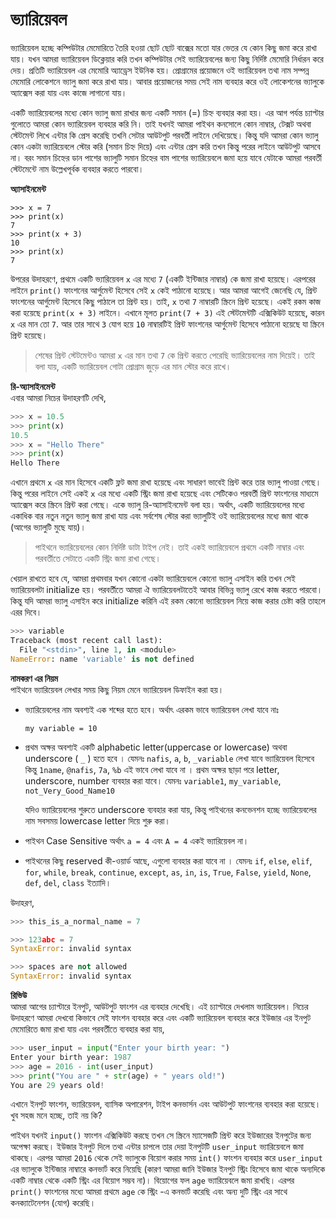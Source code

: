 # ভ্যারিয়েবল

ভ্যারিয়েবল হচ্ছে কম্পিউটার মেমোরিতে তৈরি হওয়া ছোট ছোট বাক্সের মতো যার ভেতর যে কোন কিছু জমা করে রাখা যায়। যখন আমরা ভ্যারিয়েবল ডিক্লেয়ার করি তখন কম্পিউটার সেই ভ্যারিয়েবলের জন্য কিছু নির্দিষ্ট মেমোরি নির্ধারন করে দেয়। প্রতিটি ভ্যারিয়েবল এর মেমোরি অ্যাড্রেস ইউনিক হয়। প্রোগ্রামের প্রয়োজনে ওই ভ্যারিয়েবল তথা নাম সম্পন্ন মেমোরি লোকেশনে ভ্যালু জমা করে রাখা যায়। আবার প্রয়োজনের সময় সেই নাম ব্যবহার করে ওই লোকেশনের ভ্যালুকে অ্যাক্সেস করা যায় এবং কাজে লাগানো যায়।

একটি ভ্যারিয়েবলের মধ্যে কোন ভ্যালু জমা রাখার জন্য একটি সমান \(=\) চিহ্ন ব্যবহার করা হয়। এর আগ পর্যন্ত চ্যাপ্টার গুলোতে আমরা কোন ভ্যারিয়েবল ব্যবহার করি নি। তাই যখনই আমরা পাইথন কনসোলে কোন নাম্বার, টেক্সট অথবা স্টেটমেন্ট লিখে এন্টার কি প্রেস করেছি তখনি সেটার আউটপুট পরবর্তী লাইনে দেখিয়েছে। কিন্তু যদি আমরা কোন ভ্যালু কোন একটা ভ্যারিয়েবলে স্টোর করি \(সমান চিহ্ন দিয়ে\) এবং এন্টার প্রেস করি তখন কিন্তু পরের লাইনে আউটপুট আসবে না। বরং সমান চিহ্নের ডান পাশের ভ্যালুটি সমান চিহ্নের বাম পাশের ভ্যারিয়েবলে জমা হয়ে যাবে যেটাকে আমরা পরবর্তী স্টেটমেন্টে নাম উল্লেখপূর্বক ব্যবহার করতে পারবো।

**অ্যাসাইনমেন্ট**

```text
>>> x = 7
>>> print(x)
7
>>> print(x + 3)
10
>>> print(x)
7
```

উপরের উদাহরণে, প্রথমে একটি ভ্যারিয়েবল `x` এর মধ্যে `7` \(একটি ইন্টিজার নাম্বার\) কে জমা রাখা হয়েছে। এরপরের লাইনে `print()` ফাংশনের আর্গুমেন্ট হিসেবে সেই `x` কেই পাঠানো হয়েছে। আর আমরা আগেই জেনেছি যে, প্রিন্ট ফাংশনের আর্গুমেন্ট হিসেবে কিছু পাঠালে তা প্রিন্ট হয়। তাই, `x` তথা `7` নাম্বারটি স্ক্রিনে প্রিন্ট হয়েছে। একই রকম কাজ করা হয়েছে `print(x + 3)` লাইনে। এখানে মূলত `print(7 + 3)` এই স্টেটমেন্টটি এক্সিকিউট হয়েছে, কারন `x` এর মান তো `7`. আর তার সাথে `3` যোগ হয়ে `10` নাম্বারটিই প্রিন্ট ফাংশনের আর্গুমেন্ট হিসেবে পাঠানো হয়েছে যা স্ক্রিনে প্রিন্ট হয়েছে।

> শেষের প্রিন্ট স্টেটমেন্টও আমরা `x` এর মান তথা `7` কে প্রিন্ট করতে পেরেছি ভ্যারিয়েবলের নাম দিয়েই। তাই বলা যায়, একটি ভ্যারিয়েবল গোটা প্রোগ্রাম জুড়ে এর মান স্টোর করে রাখে।

**রি-অ্যাসাইনমেন্ট**  
এবার আমরা নিচের উদাহরণটি দেখি,

```python
>>> x = 10.5
>>> print(x)
10.5
>>> x = "Hello There"
>>> print(x)
Hello There
```

এখানে প্রথমে `x` এর মান হিসেবে একটি ফ্লট জমা রাখা হয়েছে এবং সাধারণ ভাবেই প্রিন্ট করে তার ভ্যালু পাওয়া গেছে। কিন্তু পরের লাইনে সেই একই `x` এর মধ্যে একটি স্ট্রিং জমা রাখা হয়েছে এবং সেটিকেও পরবর্তী প্রিন্ট ফাংশনের মাধ্যমে অ্যাক্সেস করে স্ক্রিনে প্রিন্ট করা গেছে। একে ভ্যালু রি-অ্যাসাইনমেন্ট বলা হয়। অর্থাৎ, একটি ভ্যারিয়েবলের মধ্যে একাধিক বার নতুন নতুন ভ্যালু জমা রাখা যায় এবং সর্বশেষ স্টোর করা ভ্যালুটিই ওই ভ্যারিয়েবলের মধ্যে জমা থাকে \(আগের ভ্যালুটি মুছে যায়\)।

> পাইথনে ভ্যারিয়েবলের কোন নির্দিষ্ট ডাটা টাইপ নেই। তাই একই ভ্যারিয়েবলে প্রথমে একটি নাম্বার এবং পরবর্তীতে সেটাতে একটি স্ট্রিং জমা রাখা গেছে।

খেয়াল রাখতে হবে যে, আমরা প্রথমবার যখন কোনো একটা ভ্যারিয়েবলে কোনো ভ্যালু এসাইন করি তখন সেই ভ্যারিয়েবলটা initialize হয়। পরবর্তীতে আমরা ঐ ভ্যারিয়েবলটাতেই আবার বিভিন্ন ভ্যালু রেখে কাজ করতে পারবো। কিন্তু যদি আমরা ভ্যালু এসাইন করে initialize করিনি এই রকম কোনো ভ্যারিয়েবল নিয়ে কাজ করার চেষ্টা করি তাহলে এরর দিবে।

```python
>>> variable
Traceback (most recent call last):
  File "<stdin>", line 1, in <module>
NameError: name 'variable' is not defined
```

**নামকরণ এর নিয়ম**  
পাইথনে ভ্যারিয়েবল লেখার সময় কিছু নিয়ম মেনে ভ্যারিয়েবল ডিফাইন করা হয়।

* ভ্যারিয়েবলের নাম অবশ্যই এক শব্দের হতে হবে। অর্থাৎ এরকম ভাবে ভ্যারিয়েবল লেখা যাবে নাঃ

  `my variable = 10`

* প্রথম অক্ষর অবশ্যই একটি alphabetic letter\(uppercase or lowercase\) অথবা underscore \( `_` \) হতে হবে । যেমনঃ `nafis`, `a`, `b`, `_variable` লেখা যাবে ভ্যারিয়েবল হিসেবে কিন্তু `1name`, `@nafis`, `7a`, `%b` এই ভাবে লেখা যাবে না । প্রথম অক্ষর ছাড়া পরে letter, underscore, number ব্যবহার করা যাবে। যেমনঃ `variable1`, `my_variable`, `not_Very_Good_Name10`

  যদিও ভ্যারিয়েবলের শুরুতে underscore ব্যবহার করা যায়, কিন্তু পাইথনের কনভেনশন হচ্ছে ভ্যারিয়েবলের নাম সবসময় lowercase letter দিয়ে শুরু করা।

* পাইথন Case Sensitive অর্থাৎ `a = 4` এবং `A = 4` একই ভ্যারিয়েবল না।
* পাইথনের কিছু reserved কী-ওয়ার্ড আছে, এগুলো ব্যবহার করা যাবে না । যেমনঃ `if`, `else`, `elif`, `for`, `while`, `break`, `continue`, `except`, `as`, `in`, `is`, `True`, `False`, `yield`, `None`, `def`, `del`, `class` ইত্যাদি।

উদাহরণ,

```python
>>> this_is_a_normal_name = 7

>>> 123abc = 7
SyntaxError: invalid syntax

>>> spaces are not allowed
SyntaxError: invalid syntax
```

**রিভিউ**  
আমরা আগের চ্যাপ্টারে ইনপুট, আউটপুট ফাংশন এর ব্যবহার দেখেছি। এই চ্যাপ্টারে দেখলাম ভ্যারিয়েবল। নিচের উদাহরণে আমরা দেখবো কিভাবে সেই ফাংশন ব্যবহার করে এবং একটি ভ্যারিয়েবল ব্যবহার করে ইউজার এর ইনপুট মেমোরিতে জমা রাখা যায় এবং পরবর্তীতে ব্যবহার করা যায়,

```python
>>> user_input = input("Enter your birth year: ")
Enter your birth year: 1987
>>> age = 2016 - int(user_input)
>>> print("You are " + str(age) + " years old!")
You are 29 years old!
```

এখানে ইনপুট ফাংশন, ভ্যারিয়েবল, ব্যাসিক অপারেশন, টাইপ কনভার্সন এবং আউটপুট ফাংশনের ব্যবহার করা হয়েছে। খুব সহজ মনে হচ্ছে, তাই নয় কি?

পাইথন যখনই `input()` ফাংশন এক্সিকিউট করছে তখন সে স্ক্রিনে ম্যাসেজটি প্রিন্ট করে ইউজারের ইনপুটের জন্য অপেক্ষা করছে। ইউজার ইনপুট দিলে তথা এন্টার চাপলে তার দেয়া ইনপুটটি `user_input` ভ্যারিয়েবলে জমা থাকছে। এরপর আমরা `2016` থেকে সেই ভ্যালুকে বিয়োগ করার সময় `int()` ফাংশন ব্যবহার করে `user_input` এর ভ্যালুকে ইন্টিজার নাম্বারে কনভার্ট করে নিয়েছি \(কারণ আমরা জানি ইউজার ইনপুট স্ট্রিং হিসেবে জমা থাকে অন্যদিকে একটি নাম্বার থেকে একটি স্ট্রিং এর বিয়োগ সম্ভব না\)। বিয়োগের ফল `age` ভ্যারিয়েবলে জমা রাখছি। এরপর `print()` ফাংশনের মধ্যে আমরা প্রথমে `age` কে স্ট্রিং -এ কনভার্ট করেছি এবং অন্য দুটি স্ট্রিং এর সাথে কনক্যাটেনেশন \(যোগ\) করেছি।

